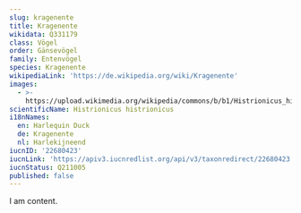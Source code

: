 ```yaml
---
slug: kragenente
title: Kragenente
wikidata: Q331179
class: Vögel
order: Gänsevögel
family: Entenvögel
species: Kragenente
wikipediaLink: 'https://de.wikipedia.org/wiki/Kragenente'
images:
  - >-
    https://upload.wikimedia.org/wikipedia/commons/b/b1/Histrionicus_histrionicus_drake_Barnegat.jpg
scientificName: Histrionicus histrionicus
i18nNames:
  en: Harlequin Duck
  de: Kragenente
  nl: Harlekijneend
iucnID: '22680423'
iucnLink: 'https://apiv3.iucnredlist.org/api/v3/taxonredirect/22680423'
iucnStatus: Q211005
published: false
---
```


I am content.
